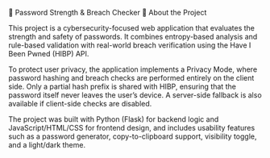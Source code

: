 🔐 Password Strength & Breach Checker
📖 About the Project

This project is a cybersecurity-focused web application that evaluates the strength and safety of passwords. It combines entropy-based analysis and rule-based validation with real-world breach verification using the Have I Been Pwned (HIBP) API.

To protect user privacy, the application implements a Privacy Mode, where password hashing and breach checks are performed entirely on the client side. Only a partial hash prefix is shared with HIBP, ensuring that the password itself never leaves the user’s device. A server-side fallback is also available if client-side checks are disabled.

The project was built with Python (Flask) for backend logic and JavaScript/HTML/CSS for frontend design, and includes usability features such as a password generator, copy-to-clipboard support, visibility toggle, and a light/dark theme.
